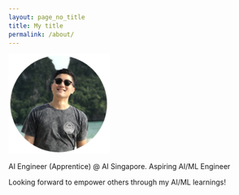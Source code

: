 ```yaml
---
layout: page_no_title
title: My title
permalink: /about/
---
```


![](images/beach_200.png)


AI Engineer (Apprentice) @ AI Singapore. Aspiring AI/ML Engineer 

Looking forward to empower others through my AI/ML learnings!
